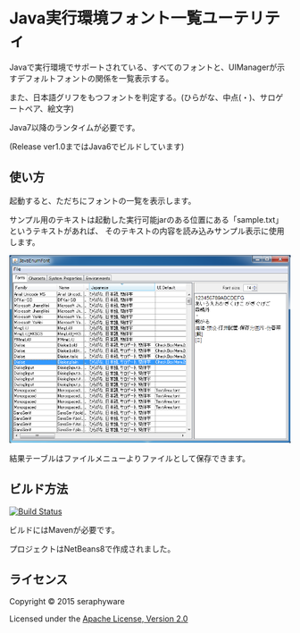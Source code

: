 Java実行環境フォント一覧ユーテリティ
============

Javaで実行環境でサポートされている、すべてのフォントと、UIManagerが示すデフォルトフォントの関係を一覧表示する。

また、日本語グリフをもつフォントを判定する。(ひらがな、中点(・)、サロゲートペア、絵文字)

Java7以降のランタイムが必要です。

(Release ver1.0まではJava6でビルドしています)


使い方
------

起動すると、ただちにフォントの一覧を表示します。

サンプル用のテキストは起動した実行可能jarのある位置にある「sample.txt」というテキストがあれば、
そのテキストの内容を読み込みサンプル表示に使用します。


![screen capture 1](src/site/resources/images/screen-capture1.png?raw=true "screen capture1")

結果テーブルはファイルメニューよりファイルとして保存できます。


ビルド方法
----------------
[![Build Status](https://travis-ci.org/seraphy/JavaEnumFont.svg)](https://travis-ci.org/seraphy/JavaEnumFont)

ビルドにはMavenが必要です。

プロジェクトはNetBeans8で作成されました。



ライセンス
----------
Copyright &copy; 2015 seraphyware

Licensed under the [Apache License, Version 2.0][Apache]

[Apache]: http://www.apache.org/licenses/LICENSE-2.0
